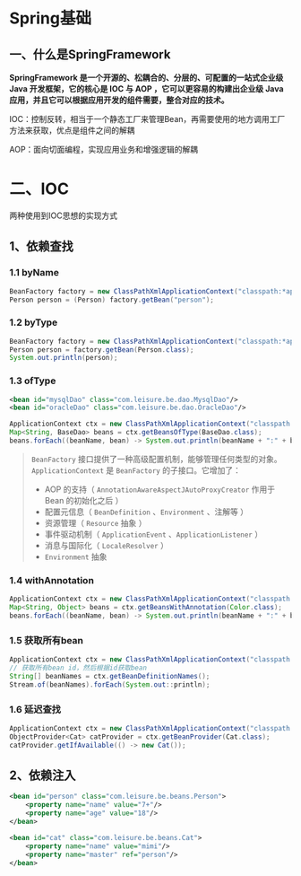 # Spring基础



## 一、什么是SpringFramework

**SpringFramework 是一个开源的、松耦合的、分层的、可配置的一站式企业级 Java 开发框架，它的核心是 IOC 与 AOP ，它可以更容易的构建出企业级 Java 应用，并且它可以根据应用开发的组件需要，整合对应的技术。**

IOC：控制反转，相当于一个静态工厂来管理Bean，再需要使用的地方调用工厂方法来获取，优点是组件之间的解耦

AOP：面向切面编程，实现应用业务和增强逻辑的解耦



# 二、IOC

两种使用到IOC思想的实现方式

## 1、依赖查找

### 1.1 byName

```java
BeanFactory factory = new ClassPathXmlApplicationContext("classpath:*application.xml");
Person person = (Person) factory.getBean("person");
```

### 1.2 byType

```java
BeanFactory factory = new ClassPathXmlApplicationContext("classpath:*application.xml");
Person person = factory.getBean(Person.class);
System.out.println(person);
```

### 1.3 ofType

```xml
<bean id="mysqlDao" class="com.leisure.be.dao.MysqlDao"/>
<bean id="oracleDao" class="com.leisure.be.dao.OracleDao"/>
```

```java
ApplicationContext ctx = new ClassPathXmlApplicationContext("classpath:*application.xml");
Map<String, BaseDao> beans = ctx.getBeansOfType(BaseDao.class);
beans.forEach((beanName, bean) -> System.out.println(beanName + ":" + bean));
```

> `BeanFactory` 接口提供了一种高级配置机制，能够管理任何类型的对象。`ApplicationContext` 是 `BeanFactory` 的子接口。它增加了：
>
> - AOP 的支持（ `AnnotationAwareAspectJAutoProxyCreator` 作用于 Bean 的初始化之后 ）
> - 配置元信息（ `BeanDefinition` 、`Environment` 、注解等 ）
> - 资源管理（ `Resource` 抽象 ）
> - 事件驱动机制（ `ApplicationEvent` 、`ApplicationListener` ）
> - 消息与国际化（ `LocaleResolver` ）
> - `Environment` 抽象

### 1.4 withAnnotation

```java
ApplicationContext ctx = new ClassPathXmlApplicationContext("classpath:*application.xml");
Map<String, Object> beans = ctx.getBeansWithAnnotation(Color.class);
beans.forEach((beanName, bean) -> System.out.println(beanName + ":" + bean));
```

### 1.5 获取所有bean

```java
ApplicationContext ctx = new ClassPathXmlApplicationContext("classpath:*application.xml");
// 获取所有bean id，然后根据id获取bean
String[] beanNames = ctx.getBeanDefinitionNames();
Stream.of(beanNames).forEach(System.out::println);
```

### 1.6 延迟查找

```java
ApplicationContext ctx = new ClassPathXmlApplicationContext("classpath:*application.xml");
ObjectProvider<Cat> catProvider = ctx.getBeanProvider(Cat.class);
catProvider.getIfAvailable(() -> new Cat());
```



## 2、依赖注入

```xml
<bean id="person" class="com.leisure.be.beans.Person">
    <property name="name" value="7+"/>
    <property name="age" value="18"/>
</bean>

<bean id="cat" class="com.leisure.be.beans.Cat">
    <property name="name" value="mimi"/>
    <property name="master" ref="person"/>
</bean>
```

